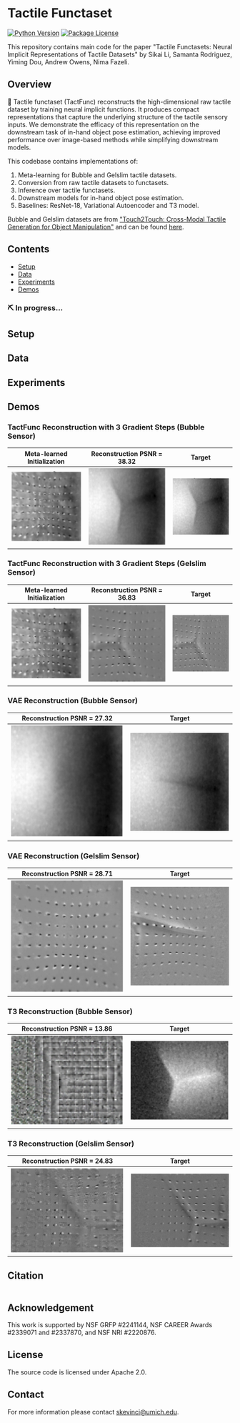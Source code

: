 # Tactile Functaset

[![Python Version][python-image]][python-url]
[![Package License][package-license-image]][package-license-url]

This repository contains main code for the paper "Tactile Functasets: Neural Implicit Representations of Tactile Datasets" by Sikai Li, Samanta Rodriguez, Yiming Dou, Andrew Owens, Nima Fazeli.

## Overview
🦾 Tactile functaset (TactFunc) reconstructs the high-dimensional raw tactile dataset by training neural implicit functions. It produces compact representations that capture the underlying structure of the tactile sensory inputs. We demonstrate the efficacy of this representation on the downstream task of in-hand object pose estimation, achieving improved performance over image-based methods while simplifying downstream models.

This codebase contains implementations of:

1. Meta-learning for Bubble and Gelslim tactile datasets.
2. Conversion from raw tactile datasets to functasets.
3. Inference over tactile functasets.
4. Downstream models for in-hand object pose estimation.
5. Baselines: ResNet-18, Variational Autoencoder and T3 model.

Bubble and Gelslim datasets are from ["Touch2Touch: Cross-Modal Tactile Generation for Object Manipulation"](https://www.arxiv.org/abs/2409.08269) and can be found [here](https://drive.google.com/drive/folders/15vWo5AWw9xVKE1wHbLhzm40ClPyRBYk5?usp=sharing ).

## Contents
- [Setup](#setup)
- [Data](#data)
- [Experiments](#experiments)
- [Demos](#demos)

### ⛏️ In progress...

## Setup

## Data

## Experiments

## Demos
### TactFunc Reconstruction with 3 Gradient Steps (Bubble Sensor)
Meta-learned Initialization  | Reconstruction PSNR = 38.32  |                 Target
:---------------------------: | :---------------------------: | :---------------------------:
![](./assets/functa_init.png) | ![](./assets/functa_bubble_recon.png) | ![](./assets/functa_bubble_target.png)

### TactFunc Reconstruction with 3 Gradient Steps (Gelslim Sensor)
Meta-learned Initialization  | Reconstruction PSNR = 36.83  |                 Target
:---------------------------: | :---------------------------: | :---------------------------:
![](./assets/functa_init.png) | ![](./assets/functa_gel_recon.png) | ![](./assets/functa_gel_target.png)

### VAE Reconstruction (Bubble Sensor)
Reconstruction PSNR = 27.32 | Target
:---------------------------: | :---------------------------:
![](./assets/vae_bubble_recon.png) | ![](./assets/vae_bubble_target.png)

### VAE Reconstruction (Gelslim Sensor)
Reconstruction PSNR = 28.71 | Target
:---------------------------: | :---------------------------:
![](./assets/vae_gel_recon.png) | ![](./assets/vae_gel_target.png)

### T3 Reconstruction (Bubble Sensor)
Reconstruction PSNR = 13.86 | Target
:---------------------------: | :---------------------------:
![](./assets/t3_bubble_recon.png) | ![](./assets/t3_bubble_target.png)

### T3 Reconstruction (Gelslim Sensor)
Reconstruction PSNR = 24.83 | Target
:---------------------------: | :---------------------------:
![](./assets/t3_gel_recon.png) | ![](./assets/t3_gel_target.png)

## Citation
```
```

## Acknowledgement
This work is supported by NSF GRFP \#2241144, NSF CAREER Awards \#2339071 and \#2337870, and NSF NRI \#2220876.

## License
The source code is licensed under Apache 2.0.

## Contact
For more information please contact skevinci@umich.edu.

[python-image]: https://img.shields.io/badge/Python-3.10%2B-brightgreen.svg
[python-url]: https://docs.python.org/3.10/
[package-license-image]: https://img.shields.io/badge/License-Apache_2.0-blue.svg
[package-license-url]: https://github.com/camel-ai/camel/blob/master/licenses/LICENSE
